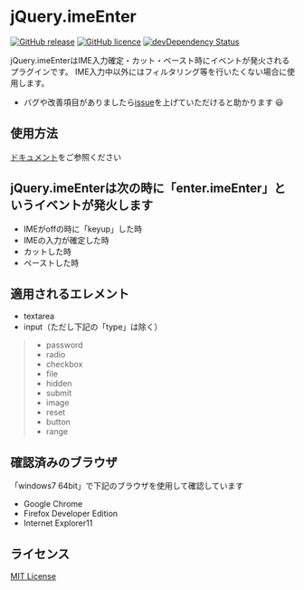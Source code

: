 # jQuery.imeEnter
[![GitHub release](https://img.shields.io/badge/release-v0.1.1-blue.svg?style=flat)](https://github.com/hrdaya/jQuery.imeEnter/releases)
[![GitHub licence](https://img.shields.io/badge/licence-MIT-blue.svg?style=flat)](https://github.com/hrdaya/jQuery.imeEnter/blob/master/LICENSE)
[![devDependency Status](https://david-dm.org/hrdaya/jQuery.imeEnter/dev-status.svg)](https://david-dm.org/hrdaya/jQuery.imeEnter#info=devDependencies)

jQuery.imeEnterはIME入力確定・カット・ペースト時にイベントが発火されるプラグインです。
  IME入力中以外にはフィルタリング等を行いたくない場合に使用します。

 - バグや改善項目がありましたら[issue](https://github.com/hrdaya/jQuery.imeEnter/issues)を上げていただけると助かります :smiley:

## 使用方法

[ドキュメント](http://hrdaya.github.io/jQuery.imeEnter/)をご参照ください

## jQuery.imeEnterは次の時に「enter.imeEnter」というイベントが発火します

- IMEがoffの時に「keyup」した時
- IMEの入力が確定した時
- カットした時
- ペーストした時

## 適用されるエレメント

 - textarea
 - input（ただし下記の「type」は除く）

>  - password
>  - radio
>  - checkbox
>  - file
>  - hidden
>  - submit
>  - image
>  - reset
>  - button
>  - range

## 確認済みのブラウザ

「windows7 64bit」で下記のブラウザを使用して確認しています

 - Google Chrome
 - Firefox Developer Edition
 - Internet Explorer11

## ライセンス

[MIT License](https://github.com/hrdaya/jQuery.imeEnter/blob/master/LICENSE)